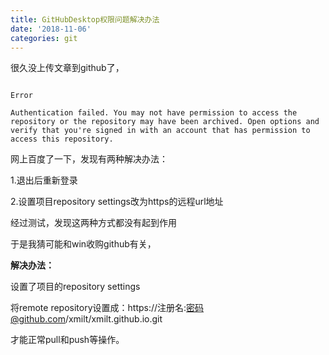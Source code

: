 ```yaml
---
title: GitHubDesktop权限问题解决办法
date: '2018-11-06'
categories: git
---
```




很久没上传文章到github了，

```gfm

Error

Authentication failed. You may not have permission to access the repository or the repository may have been archived. Open options and verify that you're signed in with an account that has permission to access this repository.

```

网上百度了一下，发现有两种解决办法：

1.退出后重新登录

2.设置项目repository settings改为https的远程url地址

经过测试，发现这两种方式都没有起到作用

于是我猜可能和win收购github有关，

**解决办法：**

设置了项目的repository settings

将remote repository设置成：https://注册名:密码@github.com/xmilt/xmilt.github.io.git

才能正常pull和push等操作。
